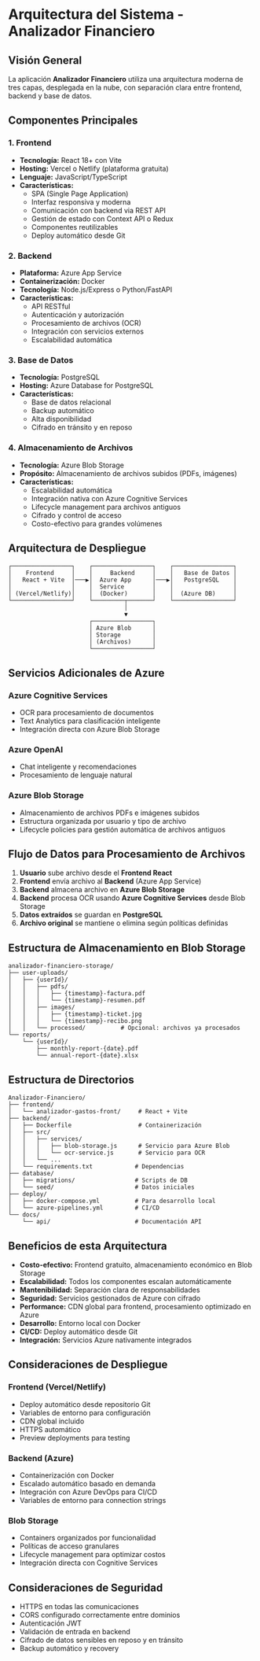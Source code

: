 # Arquitectura del Sistema - Analizador Financiero

## Visión General

La aplicación **Analizador Financiero** utiliza una arquitectura moderna de tres capas, desplegada en la nube, con separación clara entre frontend, backend y base de datos.

## Componentes Principales

### 1. **Frontend**
- **Tecnología:** React 18+ con Vite
- **Hosting:** Vercel o Netlify (plataforma gratuita)
- **Lenguaje:** JavaScript/TypeScript
- **Características:**
  - SPA (Single Page Application)
  - Interfaz responsiva y moderna
  - Comunicación con backend via REST API
  - Gestión de estado con Context API o Redux
  - Componentes reutilizables
  - Deploy automático desde Git

### 2. **Backend**
- **Plataforma:** Azure App Service
- **Containerización:** Docker
- **Tecnología:** Node.js/Express o Python/FastAPI
- **Características:**
  - API RESTful
  - Autenticación y autorización
  - Procesamiento de archivos (OCR)
  - Integración con servicios externos
  - Escalabilidad automática

### 3. **Base de Datos**
- **Tecnología:** PostgreSQL
- **Hosting:** Azure Database for PostgreSQL
- **Características:**
  - Base de datos relacional
  - Backup automático
  - Alta disponibilidad
  - Cifrado en tránsito y en reposo

### 4. **Almacenamiento de Archivos**
- **Tecnología:** Azure Blob Storage
- **Propósito:** Almacenamiento de archivos subidos (PDFs, imágenes)
- **Características:**
  - Escalabilidad automática
  - Integración nativa con Azure Cognitive Services
  - Lifecycle management para archivos antiguos
  - Cifrado y control de acceso
  - Costo-efectivo para grandes volúmenes

## Arquitectura de Despliegue

```
┌─────────────────┐    ┌─────────────────┐    ┌─────────────────┐
│    Frontend     │    │     Backend     │    │   Base de Datos │
│   React + Vite  │───▶│  Azure App      │───▶│   PostgreSQL    │
│                 │    │  Service        │    │                 │
│ (Vercel/Netlify)│    │  (Docker)       │    │  (Azure DB)     │
└─────────────────┘    └─────────┬───────┘    └─────────────────┘
                                 │
                                 ▼
                       ┌─────────────────┐
                       │ Azure Blob      │
                       │ Storage         │
                       │ (Archivos)      │
                       └─────────────────┘
```

## Servicios Adicionales de Azure

### **Azure Cognitive Services**
- OCR para procesamiento de documentos
- Text Analytics para clasificación inteligente
- Integración directa con Azure Blob Storage

### **Azure OpenAI**
- Chat inteligente y recomendaciones
- Procesamiento de lenguaje natural

### **Azure Blob Storage**
- Almacenamiento de archivos PDFs e imágenes subidos
- Estructura organizada por usuario y tipo de archivo
- Lifecycle policies para gestión automática de archivos antiguos

## Flujo de Datos para Procesamiento de Archivos

1. **Usuario** sube archivo desde el **Frontend React**
2. **Frontend** envía archivo al **Backend** (Azure App Service)
3. **Backend** almacena archivo en **Azure Blob Storage**
4. **Backend** procesa OCR usando **Azure Cognitive Services** desde Blob Storage
5. **Datos extraídos** se guardan en **PostgreSQL**
6. **Archivo original** se mantiene o elimina según políticas definidas

## Estructura de Almacenamiento en Blob Storage

```
analizador-financiero-storage/
├── user-uploads/
│   ├── {userId}/
│   │   ├── pdfs/
│   │   │   ├── {timestamp}-factura.pdf
│   │   │   └── {timestamp}-resumen.pdf
│   │   ├── images/
│   │   │   ├── {timestamp}-ticket.jpg
│   │   │   └── {timestamp}-recibo.png
│   │   └── processed/          # Opcional: archivos ya procesados
└── reports/
    └── {userId}/
        ├── monthly-report-{date}.pdf
        └── annual-report-{date}.xlsx
```

## Estructura de Directorios

```
Analizador-Financiero/
├── frontend/
│   └── analizador-gastos-front/     # React + Vite
├── backend/
│   ├── Dockerfile                   # Containerización
│   ├── src/
│   │   ├── services/
│   │   │   ├── blob-storage.js      # Servicio para Azure Blob
│   │   │   └── ocr-service.js       # Servicio para OCR
│   │   └── ...
│   └── requirements.txt            # Dependencias
├── database/
│   ├── migrations/                 # Scripts de DB
│   └── seed/                       # Datos iniciales
├── deploy/
│   ├── docker-compose.yml          # Para desarrollo local
│   └── azure-pipelines.yml         # CI/CD
└── docs/
    └── api/                        # Documentación API
```

## Beneficios de esta Arquitectura

- **Costo-efectivo:** Frontend gratuito, almacenamiento económico en Blob Storage
- **Escalabilidad:** Todos los componentes escalan automáticamente
- **Mantenibilidad:** Separación clara de responsabilidades
- **Seguridad:** Servicios gestionados de Azure con cifrado
- **Performance:** CDN global para frontend, procesamiento optimizado en Azure
- **Desarrollo:** Entorno local con Docker
- **CI/CD:** Deploy automático desde Git
- **Integración:** Servicios Azure nativamente integrados

## Consideraciones de Despliegue

### **Frontend (Vercel/Netlify)**
- Deploy automático desde repositorio Git
- Variables de entorno para configuración
- CDN global incluido
- HTTPS automático
- Preview deployments para testing

### **Backend (Azure)**
- Containerización con Docker
- Escalado automático basado en demanda
- Integración con Azure DevOps para CI/CD
- Variables de entorno para connection strings

### **Blob Storage**
- Containers organizados por funcionalidad
- Políticas de acceso granulares
- Lifecycle management para optimizar costos
- Integración directa con Cognitive Services

## Consideraciones de Seguridad

- HTTPS en todas las comunicaciones
- CORS configurado correctamente entre dominios
- Autenticación JWT
- Validación de entrada en backend
- Cifrado de datos sensibles en reposo y en tránsito
- Backup automático y recovery
